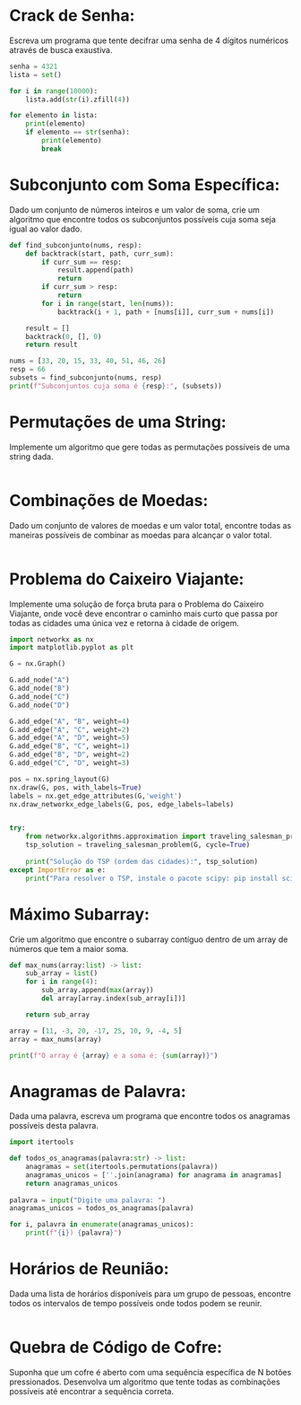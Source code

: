 # Crack de Senha:

Escreva um programa que tente decifrar uma senha de 4 dígitos numéricos através de busca exaustiva.

```py
senha = 4321
lista = set()

for i in range(10000):
    lista.add(str(i).zfill(4))

for elemento in lista:
    print(elemento)
    if elemento == str(senha):
        print(elemento)
        break
```

# Subconjunto com Soma Específica:

Dado um conjunto de números inteiros e um valor de soma, crie um algoritmo que encontre todos os subconjuntos possíveis cuja soma seja igual ao valor dado.

```py
def find_subconjunto(nums, resp):
    def backtrack(start, path, curr_sum):
        if curr_sum == resp:
            result.append(path)
            return
        if curr_sum > resp:
            return
        for i in range(start, len(nums)):
            backtrack(i + 1, path + [nums[i]], curr_sum + nums[i])

    result = []
    backtrack(0, [], 0)
    return result

nums = [33, 20, 15, 33, 40, 51, 46, 26]
resp = 66
subsets = find_subconjunto(nums, resp)
print(f"Subconjuntos cuja soma é {resp}:", (subsets))
```
# Permutações de uma String:

Implemente um algoritmo que gere todas as permutações possíveis de uma string dada.

```py

```
# Combinações de Moedas: 

Dado um conjunto de valores de moedas e um valor total, encontre todas as maneiras possíveis de combinar as moedas para alcançar o valor total.

```py

```
# Problema do Caixeiro Viajante: 

Implemente uma solução de força bruta para o Problema do Caixeiro Viajante, onde você deve encontrar o caminho mais curto que passa por todas as cidades uma única vez e retorna à cidade de origem.

```py
import networkx as nx
import matplotlib.pyplot as plt

G = nx.Graph()

G.add_node("A")
G.add_node("B")
G.add_node("C")
G.add_node("D")

G.add_edge("A", "B", weight=4)
G.add_edge("A", "C", weight=2)
G.add_edge("A", "D", weight=5)
G.add_edge("B", "C", weight=1)
G.add_edge("B", "D", weight=2)
G.add_edge("C", "D", weight=3)

pos = nx.spring_layout(G) 
nx.draw(G, pos, with_labels=True)
labels = nx.get_edge_attributes(G,'weight')
nx.draw_networkx_edge_labels(G, pos, edge_labels=labels)


try:
    from networkx.algorithms.approximation import traveling_salesman_problem
    tsp_solution = traveling_salesman_problem(G, cycle=True)
    
    print("Solução do TSP (ordem das cidades):", tsp_solution)
except ImportError as e:
    print("Para resolver o TSP, instale o pacote scipy: pip install scipy")
```
# Máximo Subarray:

Crie um algoritmo que encontre o subarray contíguo dentro de um array de números que tem a maior soma.

```py
def max_nums(array:list) -> list:
    sub_array = list()
    for i in range(4):
        sub_array.append(max(array))
        del array[array.index(sub_array[i])]

    return sub_array

array = [11, -3, 20, -17, 25, 10, 9, -4, 5]
array = max_nums(array)

print(f"O array é {array} e a soma é: {sum(array)}")
```
# Anagramas de Palavra: 

Dada uma palavra, escreva um programa que encontre todos os anagramas possíveis desta palavra.

```py
import itertools

def todos_os_anagramas(palavra:str) -> list:
    anagramas = set(itertools.permutations(palavra))
    anagramas_unicos = [''.join(anagrama) for anagrama in anagramas]
    return anagramas_unicos
        
palavra = input("Digite uma palavra: ")
anagramas_unicos = todos_os_anagramas(palavra)

for i, palavra in enumerate(anagramas_unicos):
    print(f"{i}) {palavra}")
```
# Horários de Reunião: 

Dada uma lista de horários disponíveis para um grupo de pessoas, encontre todos os intervalos de tempo possíveis onde todos podem se reunir.

```py

```
# Quebra de Código de Cofre: 

Suponha que um cofre é aberto com uma sequência específica de N botões pressionados. Desenvolva um algoritmo que tente todas as combinações possíveis até encontrar a sequência correta.

```py

```